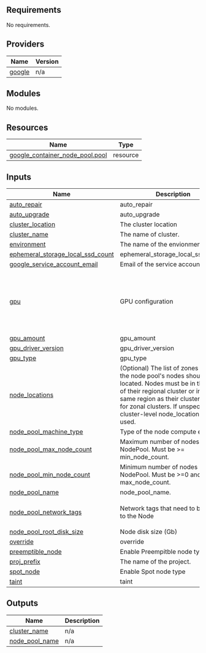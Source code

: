 <!-- BEGIN_TF_DOCS -->
## Requirements

No requirements.

## Providers

| Name | Version |
|------|---------|
| <a name="provider_google"></a> [google](#provider\_google) | n/a |

## Modules

No modules.

## Resources

| Name | Type |
|------|------|
| [google_container_node_pool.pool](https://registry.terraform.io/providers/hashicorp/google/latest/docs/resources/container_node_pool) | resource |

## Inputs

| Name | Description | Type | Default | Required |
|------|-------------|------|---------|:--------:|
| <a name="input_auto_repair"></a> [auto\_repair](#input\_auto\_repair) | auto\_repair | `bool` | `true` | no |
| <a name="input_auto_upgrade"></a> [auto\_upgrade](#input\_auto\_upgrade) | auto\_upgrade | `bool` | `true` | no |
| <a name="input_cluster_location"></a> [cluster\_location](#input\_cluster\_location) | The cluster location | `string` | n/a | yes |
| <a name="input_cluster_name"></a> [cluster\_name](#input\_cluster\_name) | The name of cluster. | `string` | n/a | yes |
| <a name="input_environment"></a> [environment](#input\_environment) | The name of the envionment | `string` | n/a | yes |
| <a name="input_ephemeral_storage_local_ssd_count"></a> [ephemeral\_storage\_local\_ssd\_count](#input\_ephemeral\_storage\_local\_ssd\_count) | ephemeral\_storage\_local\_ssd\_config | `number` | `null` | no |
| <a name="input_google_service_account_email"></a> [google\_service\_account\_email](#input\_google\_service\_account\_email) | Email of the service account. | `any` | n/a | yes |
| <a name="input_gpu"></a> [gpu](#input\_gpu) | GPU configuration | <pre>object({<br>    enabled = bool<br>    gpu_sharing = optional(object({<br>      strategy             = optional(string, "MPS")<br>      max_clients_per_node = optional(number, 2)<br>    }))<br>  })</pre> | <pre>{<br>  "enabled": false,<br>  "gpu_sharing": {<br>    "max_clients_per_node": 2,<br>    "strategy": "MPS"<br>  }<br>}</pre> | no |
| <a name="input_gpu_amount"></a> [gpu\_amount](#input\_gpu\_amount) | gpu\_amount | `number` | `1` | no |
| <a name="input_gpu_driver_version"></a> [gpu\_driver\_version](#input\_gpu\_driver\_version) | gpu\_driver\_version | `string` | `"LATEST"` | no |
| <a name="input_gpu_type"></a> [gpu\_type](#input\_gpu\_type) | gpu\_type | `string` | `"nvidia-l4"` | no |
| <a name="input_node_locations"></a> [node\_locations](#input\_node\_locations) | (Optional) The list of zones in which the node pool's nodes should be located. Nodes must be in the region of their regional cluster or in the same region as their cluster's zone for zonal clusters. If unspecified, the cluster-level node\_locations will be used. | `list(string)` | `null` | no |
| <a name="input_node_pool_machine_type"></a> [node\_pool\_machine\_type](#input\_node\_pool\_machine\_type) | Type of the node compute engines. | `string` | `"e2-medium"` | no |
| <a name="input_node_pool_max_node_count"></a> [node\_pool\_max\_node\_count](#input\_node\_pool\_max\_node\_count) | Maximum number of nodes in the NodePool. Must be >= min\_node\_count. | `number` | n/a | yes |
| <a name="input_node_pool_min_node_count"></a> [node\_pool\_min\_node\_count](#input\_node\_pool\_min\_node\_count) | Minimum number of nodes in the NodePool. Must be >=0 and <= max\_node\_count. | `number` | n/a | yes |
| <a name="input_node_pool_name"></a> [node\_pool\_name](#input\_node\_pool\_name) | node\_pool\_name. | `any` | n/a | yes |
| <a name="input_node_pool_network_tags"></a> [node\_pool\_network\_tags](#input\_node\_pool\_network\_tags) | Network tags that need to be added to the Node | `list` | <pre>[<br>  "private"<br>]</pre> | no |
| <a name="input_node_pool_root_disk_size"></a> [node\_pool\_root\_disk\_size](#input\_node\_pool\_root\_disk\_size) | Node disk size (Gb) | `number` | `30` | no |
| <a name="input_override"></a> [override](#input\_override) | override | `map` | `{}` | no |
| <a name="input_preemptible_node"></a> [preemptible\_node](#input\_preemptible\_node) | Enable Preempitble node type | `bool` | `false` | no |
| <a name="input_proj_prefix"></a> [proj\_prefix](#input\_proj\_prefix) | The name of the project. | `string` | n/a | yes |
| <a name="input_spot_node"></a> [spot\_node](#input\_spot\_node) | Enable Spot node type | `bool` | `false` | no |
| <a name="input_taint"></a> [taint](#input\_taint) | taint | `map` | `{}` | no |

## Outputs

| Name | Description |
|------|-------------|
| <a name="output_cluster_name"></a> [cluster\_name](#output\_cluster\_name) | n/a |
| <a name="output_node_pool_name"></a> [node\_pool\_name](#output\_node\_pool\_name) | n/a |
<!-- END_TF_DOCS -->
